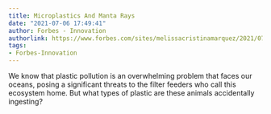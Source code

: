 ```yaml
---
title: Microplastics And Manta Rays
date: "2021-07-06 17:49:41"
author: Forbes - Innovation
authorlink: https://www.forbes.com/sites/melissacristinamarquez/2021/07/06/microplastics-and-manta-rays/
tags:
- Forbes-Innovation
---
```

We know that plastic pollution is an overwhelming problem that faces our oceans, posing a significant threats to the filter feeders who call this ecosystem home. But what types of plastic are these animals accidentally ingesting?